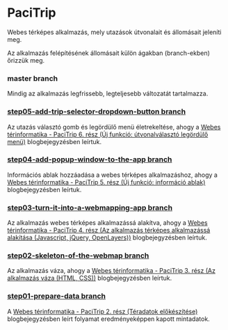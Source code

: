 # PaciTrip
Webes térképes alkalmazás, mely utazások útvonalait és állomásait jeleníti meg.

Az alkalmazás felépítésének állomásait külön ágakban (branch-ekben) őrizzük meg.

### master branch
Mindig az alkalmazás legfrissebb, legteljesebb változatát tartalmazza.

### [step05-add-trip-selector-dropdown-button branch](https://github.com/AdatTerKepKft/pacitrip/tree/step05-add-trip-selector-dropdown-button)
Az utazás választó gomb és legördülő menü életrekeltése, ahogy a [Webes térinformatika - PaciTrip 6. rész (Új funkció: útvonalválasztó legördülő menü)](https://adatterkep.com/webes-terinformatika-pacitrip-6-resz-uj-funkcio-utvonalvalaszto-legordulo-menu) blogbejegyzésben leírtuk.

### [step04-add-popup-window-to-the-app branch](https://github.com/AdatTerKepKft/pacitrip/tree/step04-add-popup-window-to-the-app)
Információs ablak hozzáadása a webes térképes alkalmazáshoz, ahogy a [Webes térinformatika - PaciTrip 5. rész (Új funkció: információ ablak)](https://adatterkep.com/webes-terinformatika-pacitrip-5-resz-uj-funkcio-informacio-ablak) blogbejegyzésben leírtuk.

### [step03-turn-it-into-a-webmapping-app branch](https://github.com/AdatTerKepKft/pacitrip/tree/step03-turn-it-into-a-webmapping-app)
Az alkalmazás webes térképes alkalmazássá alakítva, ahogy a [Webes térinformatika - PaciTrip 4. rész (Az alkalmazás térképes alkalmazássá alakítása (Javascript, jQuery, OpenLayers))](https://adatterkep.com/webes-terinformatika-pacitrip-4-resz-az-alkalmazas-terkepes-alkalmazassa-alakitasa-javascript-jquery-openlayers) blogbejegyzésben leírtuk.

### [step02-skeleton-of-the-webmap branch](https://github.com/AdatTerKepKft/pacitrip/tree/step02-skeleton-of-the-webmap)
Az alkalmazás váza, ahogy a [Webes térinformatika - PaciTrip 3. rész (Az alkalmazás váza (HTML, CSS))](https://adatterkep.com/webes-terinformatika-pacitrip-3-resz-az-alkalmazas-vaza-html-css) blogbejegyzésben leírtuk.

### [step01-prepare-data branch](https://github.com/AdatTerKepKft/pacitrip/tree/step01-prepare-data)
A [Webes térinformatika - PaciTrip 2. rész (Téradatok előkészítése)](https://adatterkep.com/webes-terinformatika-pacitrip-2-resz-teradatok-elokeszitese) blogbejegyzésben leírt folyamat eredményeképpen kapott mintadatok.
